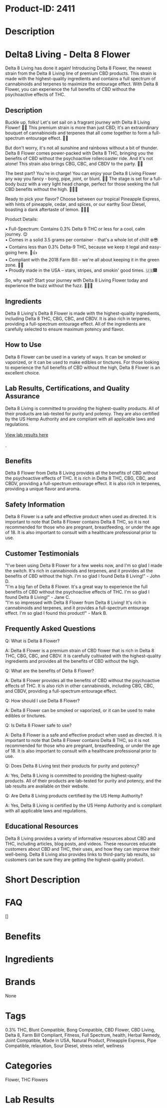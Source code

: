 # Product-ID: 2411

# Description

<h1>Delta8 Living - Delta 8 Flower</h1>
<p>Delta 8 Living has done it again! Introducing Delta 8 Flower, the newest strain from the Delta 8 Living line of premium CBD products. This strain is made with the highest-quality ingredients and contains a full spectrum of cannabinoids and terpenes to maximize the entourage effect. With Delta 8 Flower, you can experience the full benefits of CBD without the psychoactive effects of THC.</p>
<h2>Description</h2>
<p>Buckle up, folks! Let's set sail on a fragrant journey with Delta 8 Living Flower! 🌼💨 This premium strain is more than just CBD; it's an extraordinary bouquet of cannabinoids and terpenes that all come together to form a full-spectrum entourage effect. 🌈💫</p>
<p>But don't worry, it's not all sunshine and rainbows without a bit of thunder. Delta 8 Flower comes power-packed with Delta 8 THC, bringing you the benefits of CBD without the psychoactive rollercoaster ride. And it's not alone! This strain also brings CBG, CBC, and CBDV to the party. 🎉🔬</p>
<p>The best part? You're in charge! You can enjoy your Delta 8 Living Flower any way you fancy - bong, pipe, joint, or blunt. 🚬💨 The stage is set for a full-body buzz with a very light head change, perfect for those seeking the full CBD benefits without the high. 🌱🧘‍♀️</p>
<p>Ready to pick your flavor? Choose between our tropical Pineapple Express, with hints of pineapple, cedar, and spices, or our earthy Sour Diesel, boasting a dank aftertaste of lemon. 🍍🌲🍋</p>
<p>Product Details:</p>
<p>• Full-Spectrum: Contains 0.3% Delta 9 THC or less for a cool, calm journey. 😌<br />
• Comes in a solid 3.5 grams per container - that's a whole lot of chill! ❄️😎<br />
• Contains less than 0.3% Delta-9 THC, because we keep it legal and easy-going here. 📜👍<br />
• Compliant with the 2018 Farm Bill – we're all about keeping it in the green zone. 🚜🌾<br />
• Proudly made in the USA – stars, stripes, and smokin' good times. 🇺🇸🎆</p>
<p>So, why wait? Start your journey with Delta 8 Living Flower today and experience the buzz without the fuzz. 🌸💨🌈</p>
<h2>Ingredients</h2>
<p>Delta 8 Living's Delta 8 Flower is made with the highest-quality ingredients, including Delta 8 THC, CBG, CBC, and CBDV. It is also rich in terpenes, providing a full-spectrum entourage effect. All of the ingredients are carefully selected to ensure maximum potency and flavor.</p>
<h2>How to Use</h2>
<p>Delta 8 Flower can be used in a variety of ways. It can be smoked or vaporized, or it can be used to make edibles or tinctures. For those looking to experience the full benefits of CBD without the high, Delta 8 Flower is an excellent choice.</p>
<h2>Lab Results, Certifications, and Quality Assurance</h2>
<p>Delta 8 Living is committed to providing the highest-quality products. All of their products are lab-tested for purity and potency. They are also certified by the US Hemp Authority and are compliant with all applicable laws and regulations.<br />
<a href="https://cdn.accentuate.io/40305102880865/12434750537825/Delta-8-Sour-Diesel-Flower-(2022)-v1666383144994.pdf?ref=rush.app&amp;utm_source=rush.app&amp;utm_medium=os2_tracking_page"><br />
View lab results here<br />
</a><br />
.</p>
<h2>Benefits</h2>
<p>Delta 8 Flower from Delta 8 Living provides all the benefits of CBD without the psychoactive effects of THC. It is rich in Delta 8 THC, CBG, CBC, and CBDV, providing a full-spectrum entourage effect. It is also rich in terpenes, providing a unique flavor and aroma.</p>
<h2>Safety Information</h2>
<p>Delta 8 Flower is a safe and effective product when used as directed. It is important to note that Delta 8 Flower contains Delta 8 THC, so it is not recommended for those who are pregnant, breastfeeding, or under the age of 18. It is also important to consult with a healthcare professional prior to use.</p>
<h2>Customer Testimonials</h2>
<p>"I've been using Delta 8 Flower for a few weeks now, and I'm so glad I made the switch. It's rich in cannabinoids and terpenes, and it provides all the benefits of CBD without the high. I'm so glad I found Delta 8 Living!" - John D.<br />
"I'm a big fan of Delta 8 Flower. It's a great way to experience the full benefits of CBD without the psychoactive effects of THC. I'm so glad I found Delta 8 Living!" - Jane C.<br />
"I'm so impressed with Delta 8 Flower from Delta 8 Living! It's rich in cannabinoids and terpenes, and it provides a full-spectrum entourage effect. I'm so glad I found this product!" - Mark B.</p>
<h2>Frequently Asked Questions</h2>
<p>Q: What is Delta 8 Flower?</p>
<p>A: Delta 8 Flower is a premium strain of CBD flower that is rich in Delta 8 THC, CBG, CBC, and CBDV. It is carefully cultivated with the highest-quality ingredients and provides all the benefits of CBD without the high.</p>
<p>Q: What are the benefits of Delta 8 Flower?</p>
<p>A: Delta 8 Flower provides all the benefits of CBD without the psychoactive effects of THC. It is also rich in other cannabinoids, including CBG, CBC, and CBDV, providing a full-spectrum entourage effect.</p>
<p>Q: How should I use Delta 8 Flower?</p>
<p>A: Delta 8 Flower can be smoked or vaporized, or it can be used to make edibles or tinctures.</p>
<p>Q: Is Delta 8 Flower safe to use?</p>
<p>A: Delta 8 Flower is a safe and effective product when used as directed. It is important to note that Delta 8 Flower contains Delta 8 THC, so it is not recommended for those who are pregnant, breastfeeding, or under the age of 18. It is also important to consult with a healthcare professional prior to use.</p>
<p>Q: Does Delta 8 Living test their products for purity and potency?</p>
<p>A: Yes, Delta 8 Living is committed to providing the highest-quality products. All of their products are lab-tested for purity and potency, and the lab results are available on their website.</p>
<p>Q: Are Delta 8 Living products certified by the US Hemp Authority?</p>
<p>A: Yes, Delta 8 Living is certified by the US Hemp Authority and is compliant with all applicable laws and regulations.</p>
<h2>Educational Resources</h2>
<p>Delta 8 Living provides a variety of informative resources about CBD and THC, including articles, blog posts, and videos. These resources educate customers about CBD and THC, their uses, and how they can improve their well-being. Delta 8 Living also provides links to third-party lab results, so customers can be sure they are getting the highest-quality product.</p>


# Short Description



# FAQ
[]

# Benefits



# Ingredients



# Brands

None

# Tags

0.3% THC, Blunt Compatible, Bong Compatible, CBD Flower, CBD Living, Delta 8, Farm Bill Compliant, Fitness, Full Spectrum, health, Herbal Remedy, Joint Compatible, Made in USA, Natural Product, Pineapple Express, Pipe Compatible, relaxation, Sour Diesel, stress relief, wellness

# Categories

Flower, THC Flowers

# Lab Results

